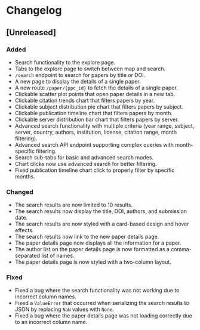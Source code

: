 # Changelog

## [Unreleased]

### Added
- Search functionality to the explore page.
- Tabs to the explore page to switch between map and search.
- `/search` endpoint to search for papers by title or DOI.
- A new page to display the details of a single paper.
- A new route `/paper/{ppc_id}` to fetch the details of a single paper.
- Clickable scatter plot points that open paper details in a new tab.
- Clickable citation trends chart that filters papers by year.
- Clickable subject distribution pie chart that filters papers by subject.
- Clickable publication timeline chart that filters papers by month.
- Clickable server distribution bar chart that filters papers by server.
- Advanced search functionality with multiple criteria (year range, subject, server, country, authors, institution, license, citation range, month filtering).
- Advanced search API endpoint supporting complex queries with month-specific filtering.
- Search sub-tabs for basic and advanced search modes.
- Chart clicks now use advanced search for better filtering.
- Fixed publication timeline chart click to properly filter by specific months.

### Changed
- The search results are now limited to 10 results.
- The search results now display the title, DOI, authors, and submission date.
- The search results are now styled with a card-based design and hover effects.
- The search results now link to the new paper details page.
- The paper details page now displays all the information for a paper.
- The author list on the paper details page is now formatted as a comma-separated list of names.
- The paper details page is now styled with a two-column layout.

### Fixed
- Fixed a bug where the search functionality was not working due to incorrect column names.
- Fixed a `ValueError` that occurred when serializing the search results to JSON by replacing `NaN` values with `None`.
- Fixed a bug where the paper details page was not loading correctly due to an incorrect column name.